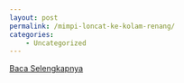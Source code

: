 ```yaml
---
layout: post
permalink: /mimpi-loncat-ke-kolam-renang/
categories:
    - Uncategorized
---
```


[Baca Selengkapnya](/08)